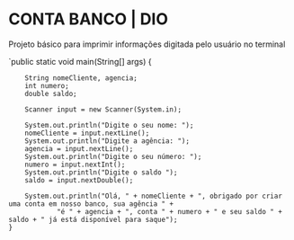 # CONTA BANCO | DIO

Projeto básico para imprimir informações digitada pelo usuário no terminal 

`public static void main(String[] args) {

        String nomeCliente, agencia;
        int numero;
        double saldo;

        Scanner input = new Scanner(System.in);

        System.out.println("Digite o seu nome: ");
        nomeCliente = input.nextLine();
        System.out.println("Digite a agência: ");
        agencia = input.nextLine();
        System.out.println("Digite o seu número: ");
        numero = input.nextInt();
        System.out.println("Digite o saldo ");
        saldo = input.nextDouble();

        System.out.println("Olá, " + nomeCliente + ", obrigado por criar uma conta em nosso banco, sua agência " +
                "é " + agencia + ", conta " + numero + " e seu saldo " + saldo + " já está disponível para saque");
    } 
